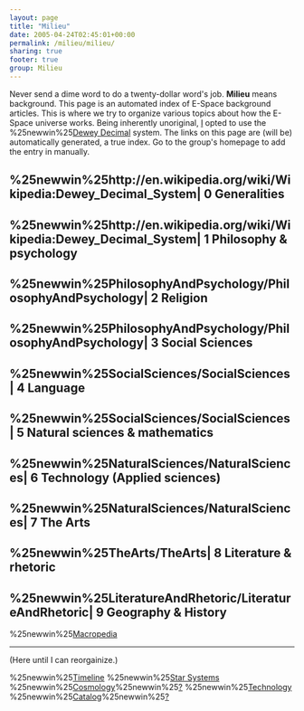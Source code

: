 ```yaml
---
layout: page
title: "Milieu"
date: 2005-04-24T02:45:01+00:00
permalink: /milieu/milieu/
sharing: true
footer: true
group: Milieu
---
```


 

Never send a dime word to do a twenty-dollar word's job. **Milieu** means background. This page is an automated index of E-Space background articles. This is where we try to organize various topics about how the E-Space universe works. Being inherently unoriginal, [I](/contributers/ben-wilson) opted to use the %25newwin%25[Dewey Decimal](http://en.wikipedia.org/wiki/Wikipedia:Dewey_Decimal_System) system. The links on this page are (will be) automatically generated, a true index. Go to the group's homepage to add the entry in manually.  


## %25newwin%25http://en.wikipedia.org/wiki/Wikipedia:Dewey_Decimal_System| 0 Generalities

  


## %25newwin%25http://en.wikipedia.org/wiki/Wikipedia:Dewey_Decimal_System| 1 Philosophy &amp; psychology

  


## %25newwin%25PhilosophyAndPsychology/PhilosophyAndPsychology| 2 Religion

   


## %25newwin%25PhilosophyAndPsychology/PhilosophyAndPsychology| 3 Social Sciences

   


## %25newwin%25SocialSciences/SocialSciences| 4 Language

  


## %25newwin%25SocialSciences/SocialSciences| 5 Natural sciences &amp; mathematics

  


## %25newwin%25NaturalSciences/NaturalSciences| 6 Technology (Applied sciences)

  


## %25newwin%25NaturalSciences/NaturalSciences| 7 The Arts

  


## %25newwin%25TheArts/TheArts| 8 Literature &amp; rhetoric

  


## %25newwin%25LiteratureAndRhetoric/LiteratureAndRhetoric| 9 Geography &amp; History

 
     


%25newwin%25[Macropedia](//) 


----
(Here until I can reorgainize.)  


%25newwin%25[Timeline](/chronology/timeline) %25newwin%25[Star Systems](/star-systems/home-page) %25newwin%25[Cosmology](/star-systems/home-page)%25newwin%25[?](/star-systems/home-page) %25newwin%25[Technology](/technology/home-page) %25newwin%25[Catalog](/technology/home-page)%25newwin%25[?](/technology/home-page)
